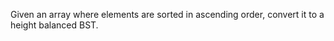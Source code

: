 Given an array where elements are sorted in ascending order, convert it to a height balanced BST.


